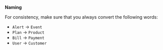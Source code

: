 **Naming**

For consistency, make sure that you always convert the following words:

- `Alert` -> `Event`
- `Plan` -> `Product`
- `Bill` -> `Payment`
- `User` -> `Customer`
